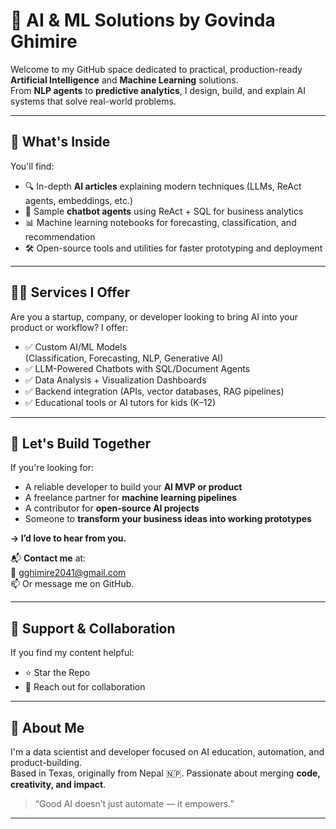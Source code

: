 # 🤖 AI & ML Solutions by Govinda Ghimire

Welcome to my GitHub space dedicated to practical, production-ready **Artificial Intelligence** and **Machine Learning** solutions.  
From **NLP agents** to **predictive analytics**, I design, build, and explain AI systems that solve real-world problems.

---

## 📘 What's Inside
You'll find:
- 🔍 In-depth **AI articles** explaining modern techniques (LLMs, ReAct agents, embeddings, etc.)
- 🧠 Sample **chatbot agents** using ReAct + SQL for business analytics
- 📊 Machine learning notebooks for forecasting, classification, and recommendation
- 🛠️ Open-source tools and utilities for faster prototyping and deployment

---

## 👨‍💻 Services I Offer
Are you a startup, company, or developer looking to bring AI into your product or workflow? I offer:

- ✅ Custom AI/ML Models  
  (Classification, Forecasting, NLP, Generative AI)
- ✅ LLM-Powered Chatbots with SQL/Document Agents  
- ✅ Data Analysis + Visualization Dashboards
- ✅ Backend integration (APIs, vector databases, RAG pipelines)
- ✅ Educational tools or AI tutors for kids (K–12)

---

## 💼 Let's Build Together

If you're looking for:
- A reliable developer to build your **AI MVP or product**
- A freelance partner for **machine learning pipelines**
- A contributor for **open-source AI projects**
- Someone to **transform your business ideas into working prototypes**

**→ I’d love to hear from you.**

📬 **Contact me** at:  
📧 gghimire2041@gmail.com  
📫 Or message me on GitHub.

---

## 🙌 Support & Collaboration

If you find my content helpful:
- ⭐ Star the Repo
- 🤝 Reach out for collaboration

---

## 📍 About Me

I'm a data scientist and developer focused on AI education, automation, and product-building.  
Based in Texas, originally from Nepal 🇳🇵. Passionate about merging **code, creativity, and impact**.

> “Good AI doesn’t just automate — it empowers.”

---
